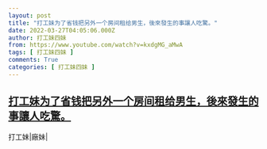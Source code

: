 ```yaml
---
layout: post
title: "打工妹为了省钱把另外一个房间租给男生，後來發生的事讓人吃驚。"
date: 2022-03-27T04:05:06.000Z
author: 打工妹四妹
from: https://www.youtube.com/watch?v=kxdgMG_aMwA
tags: [ 打工妹四妹 ]
comments: True
categories: [ 打工妹四妹 ]
---
```

<!--1648353906000-->
[打工妹为了省钱把另外一个房间租给男生，後來發生的事讓人吃驚。](https://www.youtube.com/watch?v=kxdgMG_aMwA)
------

<div>
打工妹|廠妹|
</div>
